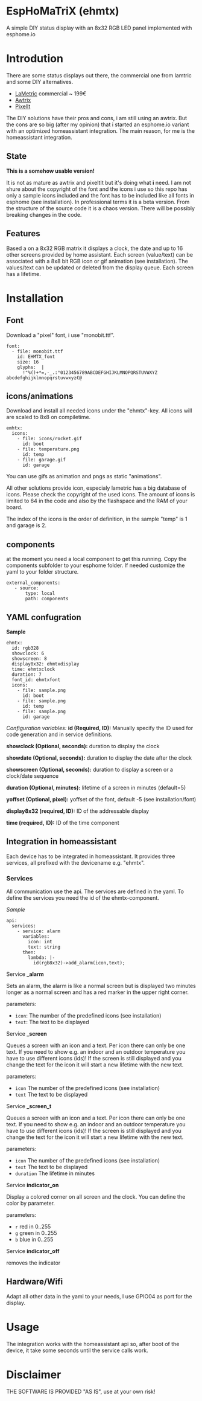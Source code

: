# EspHoMaTriX (ehmtx)
A simple DIY status display with an 8x32 RGB LED panel implemented with esphome.io

# Introdution

There are some status displays out there, the commercial one from lamtric and some DIY alternatives. 

- [LaMetric](https://lametric.com/en-US/) commercial ~ 199€
- [Awtrix](https://awtrixdocs.blueforcer.de/#/)
- [PixelIt](https://docs.bastelbunker.de/pixelit/)

The DIY solutions have their pros and cons, i am still using an awtrix. But the cons are so big (after my opinion) that i started an esphome.io variant with an optimized homeassistant integration. The main reason, for me is the homeassistant integration.

## State

**This is a somehow usable version!**

It is not as mature as awtrix and pixeltIt but it's doing what **i** need. I am not shure about the copyright of the font and the icons i use so this repo has only a sample icons included and the font has to be included like all fonts in esphome (see installation). In professional terms it is a beta version. From the structure of the source code it is a chaos version. There will be possibly breaking changes in the code.

## Features

Based a on a 8x32 RGB matrix it displays a clock, the date and up to 16 other screens provided by home assistant. Each screen (value/text) can be associated with a 8x8 bit RGB icon or gif animation (see installation). The values/text can be updated or deleted from the display queue. Each screen has a lifetime.

# Installation

## Font
Download a "pixel" font, i use "monobit.ttf".

```
font:
  - file: monobit.ttf
    id: EHMTX_font
    size: 16
    glyphs:  |
      !"%()+*=,-_.:°0123456789ABCDEFGHIJKLMNOPQRSTUVWXYZ abcdefghijklmnopqrstuvwxyz€@
```

## icons/animations
Download and install all needed icons under the "ehmtx"-key. All icons will are scaled to 8x8 on compiletime. 

```
emhtx:
  icons: 
    - file: icons/rocket.gif
      id: boot 
    - file: temperature.png
      id: temp 
    - file: garage.gif
      id: garage
```

You can use gifs as animation and pngs as static "animations". 

All other solutions provide icon, especialy lametric has a big database of icons. Please check the copyright of the used icons. The amount of icons is limited to 64 in the code and also by the flashspace and the RAM of your board.

The index of the icons is the order of definition, in the sample "temp" is 1 and garage is 2.

## components

at the moment you need a local component to get this running. Copy the components subfolder to your esphome folder. If needed customize the yaml to your folder structure.

```
external_components:
   - source:
       type: local
       path: components

```
## YAML confugration

**Sample**
```
ehmtx:
  id: rgb328
  showclock: 6
  showscreen: 8
  display8x32: ehmtxdisplay
  time: ehmtxclock
  duration: 7
  font_id: ehmtxfont
  icons: 
    - file: sample.png
      id: boot 
    - file: sample.png
      id: temp 
    - file: sample.png
      id: garage
```

_Configuration variables:_
**id (Required, ID):** Manually specify the ID used for code generation and in service definitions.

**showclock (Optional, seconds):** duration to display the clock

**showdate (Optional, seconds):** duration to display the date after the clock

**showscreen (Optional, seconds):** duration to display a screen or a clock/date sequence 

**duration (Optional, minutes):** lifetime of a screen in minutes (default=5)

**yoffset (Optional, pixel):** yoffset of the font, default -5 (see installation/font)

**display8x32 (required, ID):** ID of the addressable display

**time (required, ID):** ID of the time component

## Integration in homeassistant

Each device has to be integrated in homeassistant. It provides three services, all prefixed with the devicename e.g. "ehmtx".

### Services
All communication use the api. The services are defined in the yaml. To define the services you need the id of the ehmtx-component.

*Sample*
```
api:
  services:
    - service: alarm
      variables:
        icon: int
        text: string
      then:
        lambda: |-
          id(rgb8x32)->add_alarm(icon,text);
```

Service **_alarm**

Sets an alarm, the alarm is like a normal screen but is displayed two minutes longer as a normal screen and has a red marker in the upper right corner.

parameters:
- ```icon```: The number of the predefined icons (see installation)
- ```text```: The text to be displayed

Service **_screen**

Queues a screen with an icon and a text. Per icon there can only be one text. If you need to show e.g. an indoor and an outdoor temperature you have to use different icons (ids)!
If the screen is still displayed and you change the text for the icon it will start a new lifetime with the new text.

parameters:
- ```icon``` The number of the predefined icons (see installation)
- ```text``` The text to be displayed

Service **_screen_t**

Queues a screen with an icon and a text. Per icon there can only be one text. If you need to show e.g. an indoor and an outdoor temperature you have to use different icons (ids)!
If the screen is still displayed and you change the text for the icon it will start a new lifetime with the new text.

parameters:
- ```icon``` The number of the predefined icons (see installation)
- ```text``` The text to be displayed
- ```duration``` The lifetime in minutes

Service **indicator_on**

Display a colored corner on all screen and the clock. You can define the color by parameter.

parameters:
- ```r``` red in 0..255
- ```g``` green in 0..255
- ```b``` blue in 0..255

Service **indicator_off**

removes the indicator


## Hardware/Wifi

Adapt all other data in the yaml to your needs, I use GPIO04 as port for the display.


# Usage

The integration works with the homeassistant api so, after boot of the device, it take some seconds until the service calls work.

# Disclaimer
THE SOFTWARE IS PROVIDED "AS IS", use at your own risk!


